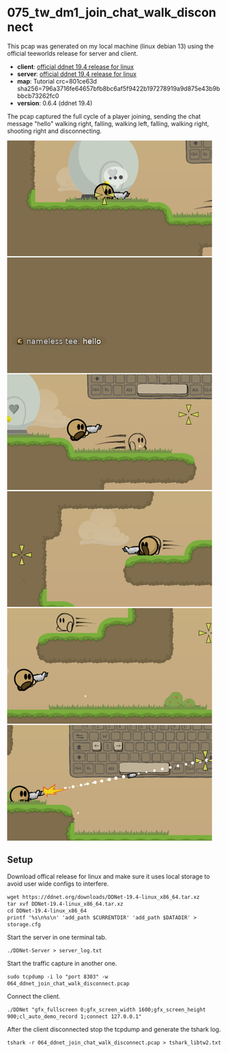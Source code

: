 # 075_tw_dm1_join_chat_walk_disconnect

This pcap was generated on my local machine (linux debian 13)
using the official teeworlds release for server and client.

- **client**: [official ddnet 19.4 release for linux](https://ddnet.org/downloads/DDNet-19.4-linux_x86_64.tar.xz)
- **server**: [official ddnet 19.4 release for linux](https://ddnet.org/downloads/DDNet-19.4-linux_x86_64.tar.xz)
- **map**: Tutorial crc=801ce63d sha256=796a3716fe64657bfb8bc6af5f9422b197278919a9d875e43b9bbbcb73262fc0
- **version**: 0.6.4 (ddnet 19.4)

The pcap captured the full cycle of a player joining, sending the chat message "hello"
walking right, falling, walking left, falling, walking right, shooting right and disconnecting.

![preview 0](./images/0.png)
![preview 1](./images/1.png)
![preview 2](./images/2.png)
![preview 3](./images/3.png)
![preview 4](./images/4.png)
![preview 5](./images/5.png)

## Setup

Download offical release for linux and make sure it uses local storage
to avoid user wide configs to interfere.

```
wget https://ddnet.org/downloads/DDNet-19.4-linux_x86_64.tar.xz
tar xvf DDNet-19.4-linux_x86_64.tar.xz
cd DDNet-19.4-linux_x86_64
printf '%s\n%s\n' 'add_path $CURRENTDIR' 'add_path $DATADIR' > storage.cfg
```

Start the server in one terminal tab.

```
./DDNet-Server > server_log.txt
```

Start the traffic capture in another one.

```
sudo tcpdump -i lo "port 8303" -w 064_ddnet_join_chat_walk_disconnect.pcap
```

Connect the client.

```
./DDNet "gfx_fullscreen 0;gfx_screen_width 1600;gfx_screen_height 900;cl_auto_demo_record 1;connect 127.0.0.1"
```

After the client disconnected stop the tcpdump and generate the tshark log.

```
tshark -r 064_ddnet_join_chat_walk_disconnect.pcap > tshark_libtw2.txt
```
